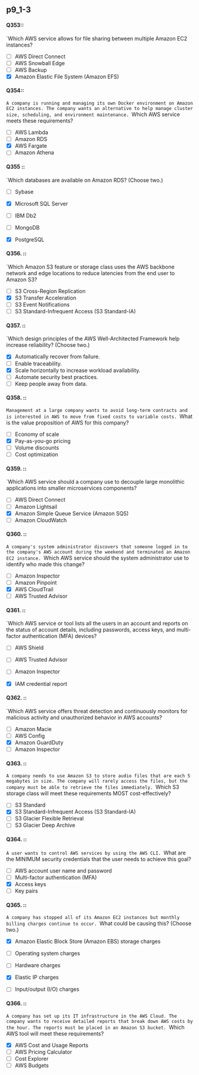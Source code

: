 ## p9_1-3

#### Q353::
`Which AWS service allows for file sharing between multiple Amazon EC2 instances?

- [ ] AWS Direct Connect
- [ ] AWS Snowball Edge
- [ ] AWS Backup
- [x] Amazon Elastic File System (Amazon EFS)

#### Q354::
`A company is running and managing its own Docker environment on Amazon EC2 instances. The company wants an alternative to help manage cluster size, scheduling, and environment maintenance.
`Which AWS service meets these requirements?

- [ ] AWS Lambda
- [ ] Amazon RDS
- [x] AWS Fargate
- [ ] Amazon Athena

#### Q355 ::
`Which databases are available on Amazon RDS? (Choose two.)

- [ ] Sybase
- [x] Microsoft SQL Server
- [ ] IBM Db2
- [ ] MongoDB
- [x] PostgreSQL


#### Q356. :: 
`Which Amazon S3 feature or storage class uses the AWS backbone network and edge locations to reduce latencies from the end user to Amazon S3?

- [ ] S3 Cross-Region Replication
- [x] S3 Transfer Acceleration
- [ ] S3 Event Notifications
- [ ] S3 Standard-Infrequent Access (S3 Standard-IA)

#### Q357. ::
`Which design principles of the AWS Well-Architected Framework help increase reliability? (Choose two.)

- [x] Automatically recover from failure.
- [ ] Enable traceability.
- [x] Scale horizontally to increase workload availability.
- [ ] Automate security best practices.
- [ ] Keep people away from data.

#### Q358. ::
`Management at a large company wants to avoid long-term contracts and is interested in AWS to move from fixed costs to variable costs.
`What is the value proposition of AWS for this company?

- [ ] Economy of scale
- [x] Pay-as-you-go pricing
- [ ] Volume discounts
- [ ] Cost optimization

#### Q359. :: 
`Which AWS service should a company use to decouple large monolithic applications into smaller microservices components?

- [ ] AWS Direct Connect
- [ ] Amazon Lightsail
- [x] Amazon Simple Queue Service (Amazon SQS)
- [ ] Amazon CloudWatch

#### Q360. ::
`A company's system administrator discovers that someone logged in to the company's AWS account during the weekend and terminated an Amazon EC2 instance.
`Which AWS service should the system administrator use to identify who made this change?

- [ ] Amazon Inspector
- [ ] Amazon Pinpoint
- [x] AWS CloudTrail
- [ ] AWS Trusted Advisor

#### Q361. ::
`Which AWS service or tool lists all the users in an account and reports on the status of account details, including passwords, access keys, and multi-factor authentication (MFA) devices?

- [ ] AWS Shield
- [ ] AWS Trusted Advisor
- [ ] Amazon Inspector
- [x] IAM credential report


#### Q362. ::
`Which AWS service offers threat detection and continuously monitors for malicious activity and unauthorized behavior in AWS accounts?

- [ ] Amazon Macie
- [ ] AWS Config
- [x] Amazon GuardDuty
- [ ] Amazon Inspector

#### Q363. ::
`A company needs to use Amazon S3 to store audio files that are each 5 megabytes in size. The company will rarely access the files, but the company must be able to retrieve the files immediately.
`Which S3 storage class will meet these requirements MOST cost-effectively?

- [ ] S3 Standard
- [x] S3 Standard-Infrequent Access (S3 Standard-IA)
- [ ] S3 Glacier Flexible Retrieval
- [ ] S3 Glacier Deep Archive

#### Q364. ::
`A user wants to control AWS services by using the AWS CLI.
`What are the MINIMUM security credentials that the user needs to achieve this goal?

- [ ] AWS account user name and password
- [ ] Multi-factor authentication (MFA)
- [x] Access keys
- [ ] Key pairs

#### Q365. ::
`A company has stopped all of its Amazon EC2 instances but monthly billing charges continue to occur.
`What could be causing this? (Choose two.)

- [x] Amazon Elastic Block Store (Amazon EBS) storage charges
- [ ] Operating system charges
- [ ] Hardware charges
- [x] Elastic IP charges
- [ ] Input/output (I/O) charges


#### Q366. ::
`A company has set up its IT infrastructure in the AWS Cloud. The company wants to receive detailed reports that break down AWS costs by the hour. The reports must be placed in an Amazon S3 bucket.
`Which AWS tool will meet these requirements?

- [x] AWS Cost and Usage Reports
- [ ] AWS Pricing Calculator
- [ ] Cost Explorer
- [ ] AWS Budgets
